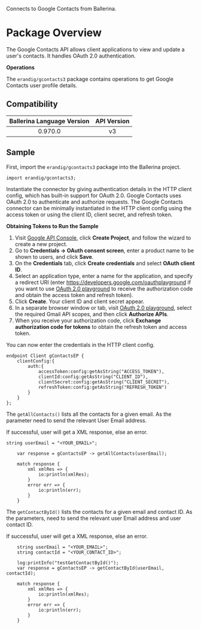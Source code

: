 Connects to Google Contacts from Ballerina. 

# Package Overview

The Google Contacts API allows client applications to view and update a user's contacts. 
It handles OAuth 2.0 authentication. 

**Operations**

The `erandig/gcontacts3` package contains operations to get Google Contacts user profile details.

## Compatibility
|     Ballerina Language Version |    API Version     |  
| :-----------------:|:--------------:|
|0.970.0 | v3 |

## Sample
First, import the `erandig/gcontacts3` package into the Ballerina project.
```ballerina
import erandig/gcontacts3;
```
Instantiate the connector by giving authentication details in the HTTP client config, which has built-in support for 
OAuth 2.0. Google Contacts uses OAuth 2.0 to authenticate and authorize requests. The Google Contacts connector can be 
minimally instantiated in the HTTP client config using the access token or using the client ID, client secret, 
and refresh token.

**Obtaining Tokens to Run the Sample**

1. Visit [Google API Console](https://console.developers.google.com), click **Create Project**, and follow the wizard to create a new project.
2. Go to **Credentials -> OAuth consent screen**, enter a product name to be shown to users, and click **Save**.
3. On the **Credentials** tab, click **Create credentials** and select **OAuth client ID**. 
4. Select an application type, enter a name for the application, and specify a redirect URI (enter https://developers.google.com/oauthplayground if you want to use 
[OAuth 2.0 playground](https://developers.google.com/oauthplayground) to receive the authorization code and obtain the 
access token and refresh token). 
5. Click **Create**. Your client ID and client secret appear. 
6. In a separate browser window or tab, visit [OAuth 2.0 playground](https://developers.google.com/oauthplayground), select the required Gmail API scopes, and then click **Authorize APIs**.
7. When you receive your authorization code, click **Exchange authorization code for tokens** to obtain the refresh token and access token. 

You can now enter the credentials in the HTTP client config. 
```ballerina
endpoint Client gContactsEP {
    clientConfig:{
        auth:{
            accessToken:config:getAsString("ACCESS_TOKEN"),
            clientId:config:getAsString("CLIENT_ID"),
            clientSecret:config:getAsString("CLIENT_SECRET"),
            refreshToken:config:getAsString("REFRESH_TOKEN")
        }
    }
};
```
The `getAllContacts()` lists all the contacts for a given email. As the parameter need to send the relevant 
User Email address.

If successful, user will get a XML response, else an error.
```ballerina
string userEmail = "<YOUR_EMAIL>";

    var response = gContactsEP -> getAllContacts(userEmail);

    match response {
        xml xmlRes => {
            io:println(xmlRes);
        }
        error err => {
            io:println(err);
        }
    }
```

The `getContactById()` lists the contacts for a given email and contact ID. As the parameters, need to send the relevant 
user Email address and user contact ID.

If successful, user will get a XML response, else an error.

```ballerina
    string userEmail = "<YOUR_EMAIL>";
    string contactId = "<YOUR_CONTACT_ID>";

    log:printInfo("testGetContactById()");
    var response = gContactsEP -> getContactById(userEmail, contactId);

    match response {
        xml xmlRes => {
            io:println(xmlRes);
        }
        error err => {
            io:println(err);
        }
    }
```
